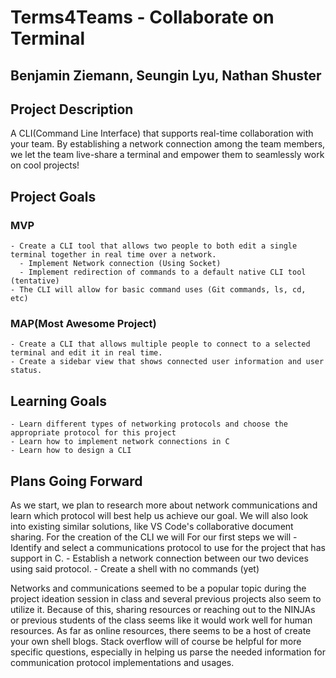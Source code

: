 # Terms4Teams - Collaborate on Terminal
## Benjamin Ziemann, Seungin Lyu, Nathan Shuster

## Project Description

A CLI(Command Line Interface) that supports real-time collaboration with your team. By establishing a network connection among the team members, we let the team live-share a terminal and empower them to seamlessly work on cool projects!

## Project Goals
  ### MVP
    - Create a CLI tool that allows two people to both edit a single terminal together in real time over a network.
      - Implement Network connection (Using Socket)
      - Implement redirection of commands to a default native CLI tool (tentative)
    - The CLI will allow for basic command uses (Git commands, ls, cd, etc)
    
  ### MAP(Most Awesome Project)
    - Create a CLI that allows multiple people to connect to a selected terminal and edit it in real time.
    - Create a sidebar view that shows connected user information and user status.
    
## Learning Goals
    - Learn different types of networking protocols and choose the appropriate protocol for this project
    - Learn how to implement network connections in C
    - Learn how to design a CLI

## Plans Going Forward
As we start, we plan to research more about network communications and learn which protocol will best help us achieve our goal. We will also look into existing similar solutions, like VS Code's collaborative document sharing. For the creation of the CLI we will For our first steps we will
    - Identify and select a communications protocol to use for the project that has support in C.
    - Establish a network connection between our two devices using said protocol.
    - Create a shell with no commands (yet)

Networks and communications seemed to be a popular topic during the project ideation session in class and several previous projects also seem to utilize it. Because of this, sharing resources or reaching out to the NINJAs or previous students of the class seems like it would work well for human resources. As far as online resources, there seems to be a host of create your own shell blogs. Stack overflow will of course be helpful for more specific questions, especially in helping us parse the needed information for communication protocol implementations and usages.
